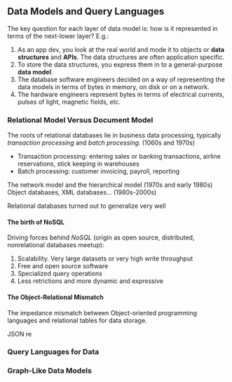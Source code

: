 ## Data Models and Query Languages

The key question for each layer of data model is: how is it represented in terms of the next-lower layer? E.g.:
1. As an app dev, you look at the real world and mode it to objects or **data structures** and **APIs**. The data structures are often application specific.
2. To store the data structures, you express them in to a general-purpose **data model**.
3. The database software engineers decided on a way of representing the data models in terms of bytes in memory, on disk or on a network.
4. The hardware engineers represent bytes in terms of electrical currents, pulses of light, magnetic fields, etc.

### Relational Model Versus Document Model

The roots of relational databases lie in business data processing,  typically *transaction processing* and *batch processing*. (1060s and 1970s)
- Transaction processing: entering sales or banking transactions, airline reservations, stick keeping in warehouses
- Batch processing: customer invoicing, payroll, reporting

The network model and the hierarchical model (1970s and early 1980s)
Object databases, XML databases... (1980s-2000s)

Relational databases turned out to generalize very well

#### The birth of NoSQL

Driving forces behind *NoSQL* (origin as open source, distributed, nonrelational databases meetup):
1. Scalability. Very large datasets or very high write throughput
2. Free and open source software
3. Specialized query operations
4. Less retrictions and more dynamic and expressive

#### The Object-Relational Mismatch

The impedance mismatch between Object-oriented programming languages and relational tables for data storage.

JSON re
### Query Languages for Data


### Graph-Like Data Models



